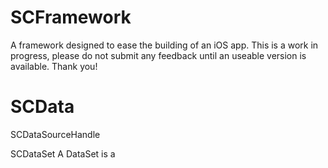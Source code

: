 SCFramework
============

A framework designed to ease the building of an iOS app.
This is a work in progress, please do not submit any feedback until an useable version
is available. Thank you!


SCData
============

SCDataSourceHandle<NSObject>


SCDataSet<NSObject>
A DataSet is a 